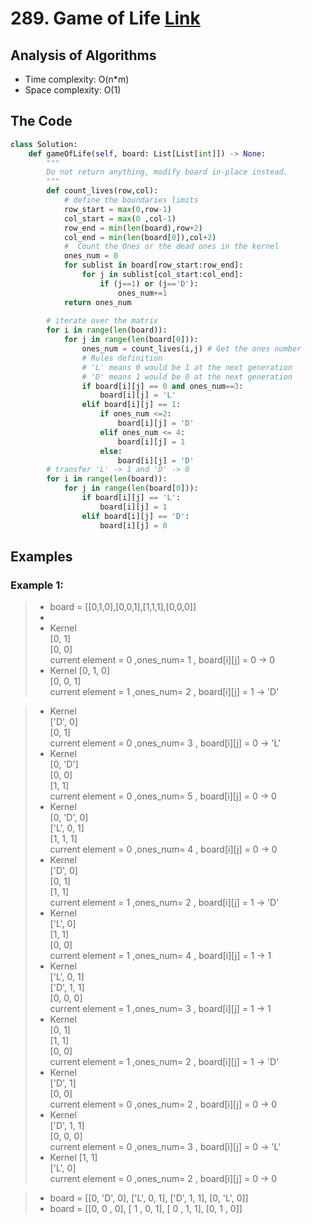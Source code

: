 # 289. Game of Life [Link](https://leetcode.com/problems/game-of-life/)
## Analysis of Algorithms
 - Time complexity: O(n*m)
 - Space complexity: O(1)


## The Code

```Python 
class Solution:
    def gameOfLife(self, board: List[List[int]]) -> None:
        """
        Do not return anything, modify board in-place instead.
        """
        def count_lives(row,col):
            # define the boundaries limits
            row_start = max(0,row-1)
            col_start = max(0 ,col-1)
            row_end = min(len(board),row+2)
            col_end = min(len(board[0]),col+2)
            #  Count the Ones or the dead ones in the kernel
            ones_num = 0
            for sublist in board[row_start:row_end]:
                for j in sublist[col_start:col_end]:
                    if (j==1) or (j=='D'):
                        ones_num+=1
            return ones_num
            
        # iterate over the matrix
        for i in range(len(board)):
            for j in range(len(board[0])):
                ones_num = count_lives(i,j) # Get the ones number
                # Rules definition
                # 'L' means 0 would be 1 at the next generation
                # 'D' means 1 would be 0 at the next generation
                if board[i][j] == 0 and ones_num==3: 
                    board[i][j] = 'L'
                elif board[i][j] == 1:
                    if ones_num <=2:
                        board[i][j] = 'D'
                    elif ones_num <= 4:
                        board[i][j] = 1
                    else:
                        board[i][j] = 'D'
        # transfer 'L' -> 1 and 'D' -> 0   
        for i in range(len(board)):
            for j in range(len(board[0])):
                if board[i][j] == 'L':
                    board[i][j] = 1
                elif board[i][j] == 'D':
                    board[i][j] = 0
```

## Examples
### Example 1:
> - board = [[0,1,0],[0,0,1],[1,1,1],[0,0,0]]
> - 
> - Kernel <br />
[0, 1] <br />
[0, 0]<br />
current element = 0 ,ones_num= 1 , board[i][j] = 0 -> 0
> - Kernel
[0, 1, 0]<br />
[0, 0, 1]<br />
current element = 1 ,ones_num= 2 , board[i][j] = 1 -> 'D'

> - Kernel<br />
['D', 0]<br />
[0, 1]<br />
current element = 0 ,ones_num= 3  , board[i][j] = 0 -> 'L'
> - Kernel<br />
[0, 'D']<br />
[0, 0]<br />
[1, 1]<br />
current element = 0 ,ones_num= 5 , board[i][j] = 0 -> 0
> - Kernel<br />
[0, 'D', 0]<br />
['L', 0, 1]<br />
[1, 1, 1]<br />
current element = 0 ,ones_num= 4 , board[i][j] = 0 -> 0
> - Kernel<br />
['D', 0]<br />
[0, 1]<br />
[1, 1]<br />
current element = 1 ,ones_num= 2 , board[i][j] = 1 -> 'D'
> - Kernel<br />
['L', 0]<br />
[1, 1]<br />
[0, 0]<br />
current element = 1 ,ones_num= 4 , board[i][j] = 1 -> 1
> - Kernel<br />
['L', 0, 1]<br />
['D', 1, 1]<br />
[0, 0, 0]<br />
current element = 1 ,ones_num= 3 , board[i][j] = 1 -> 1
> - Kernel<br />
[0, 1]<br />
[1, 1]<br />
[0, 0]<br />
current element = 1 ,ones_num= 2 , board[i][j] = 1 -> 'D'
> - Kernel<br />
['D', 1]<br />
[0, 0]<br />
current element = 0 ,ones_num= 2 , board[i][j] = 0 -> 0
> - Kernel<br />
['D', 1, 1]<br />
[0, 0, 0]<br />
current element = 0 ,ones_num= 3 , board[i][j] = 0 -> 'L'
> - Kernel
[1, 1]<br />
['L', 0]<br />
current element = 0 ,ones_num= 2 , board[i][j] = 0 -> 0

> - board = [[0, 'D', 0], ['L', 0, 1], ['D', 1, 1], [0, 'L', 0]]
> - board = [[0,  0 , 0], [ 1 , 0, 1], [ 0 , 1, 1], [0,  1 , 0]]
